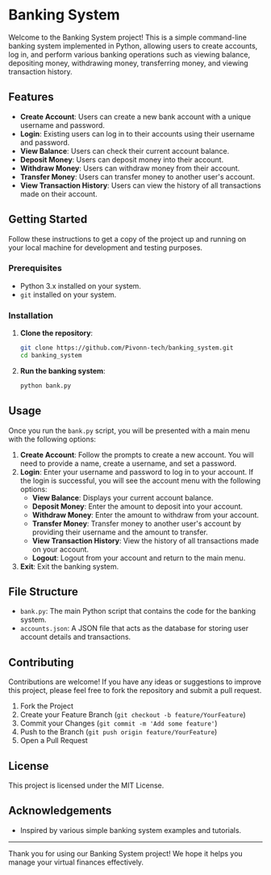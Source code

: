 # Banking System

Welcome to the Banking System project! This is a simple command-line banking system implemented in Python, allowing users to create accounts, log in, and perform various banking operations such as viewing balance, depositing money, withdrawing money, transferring money, and viewing transaction history.

## Features

- **Create Account**: Users can create a new bank account with a unique username and password.
- **Login**: Existing users can log in to their accounts using their username and password.
- **View Balance**: Users can check their current account balance.
- **Deposit Money**: Users can deposit money into their account.
- **Withdraw Money**: Users can withdraw money from their account.
- **Transfer Money**: Users can transfer money to another user's account.
- **View Transaction History**: Users can view the history of all transactions made on their account.

## Getting Started

Follow these instructions to get a copy of the project up and running on your local machine for development and testing purposes.

### Prerequisites

- Python 3.x installed on your system.
- `git` installed on your system.

### Installation

1. **Clone the repository**:

    ```sh
    git clone https://github.com/Pivonn-tech/banking_system.git
    cd banking_system
    ```

2. **Run the banking system**:

    ```sh
    python bank.py
    ```

## Usage

Once you run the `bank.py` script, you will be presented with a main menu with the following options:

1. **Create Account**: Follow the prompts to create a new account. You will need to provide a name, create a username, and set a password.
2. **Login**: Enter your username and password to log in to your account. If the login is successful, you will see the account menu with the following options:
    - **View Balance**: Displays your current account balance.
    - **Deposit Money**: Enter the amount to deposit into your account.
    - **Withdraw Money**: Enter the amount to withdraw from your account.
    - **Transfer Money**: Transfer money to another user's account by providing their username and the amount to transfer.
    - **View Transaction History**: View the history of all transactions made on your account.
    - **Logout**: Logout from your account and return to the main menu.
3. **Exit**: Exit the banking system.

## File Structure

- `bank.py`: The main Python script that contains the code for the banking system.
- `accounts.json`: A JSON file that acts as the database for storing user account details and transactions.

## Contributing

Contributions are welcome! If you have any ideas or suggestions to improve this project, please feel free to fork the repository and submit a pull request.

1. Fork the Project
2. Create your Feature Branch (`git checkout -b feature/YourFeature`)
3. Commit your Changes (`git commit -m 'Add some feature'`)
4. Push to the Branch (`git push origin feature/YourFeature`)
5. Open a Pull Request

## License

This project is licensed under the MIT License.

## Acknowledgements

- Inspired by various simple banking system examples and tutorials.

---

Thank you for using our Banking System project! We hope it helps you manage your virtual finances effectively.
